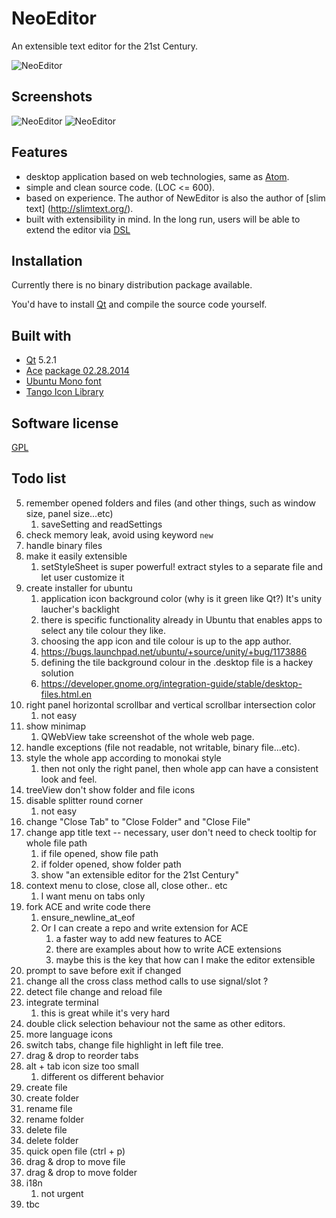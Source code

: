 # NeoEditor

An extensible text editor for the 21st Century.

![NeoEditor](https://2.gravatar.com/avatar/4ef64cee069318ccce191f598d4bc294?s=128)


## Screenshots

![NeoEditor](https://raw.github.com/NeoEditor/NeoEditor/master/images/screenshot.png)
![NeoEditor](https://raw.github.com/NeoEditor/NeoEditor/master/images/screenshot2.png)


## Features

- desktop application based on web technologies, same as [Atom](https://atom.io/).
- simple and clean source code. (LOC <= 600).
- based on experience. The author of NewEditor is also the author of [slim text] (http://slimtext.org/).
- built with extensibility in mind. In the long run, users will be able to extend the editor via [DSL](http://en.wikipedia.org/wiki/Domain-specific_language)


## Installation

Currently there is no binary distribution package available.

You'd have to install [Qt](http://qt-project.org/downloads) and compile the source code yourself.


## Built with

- [Qt](http://qt-project.org/) 5.2.1
- [Ace](http://ace.c9.io/) [package 02.28.2014](https://github.com/ajaxorg/ace-builds/commit/88f0661bc2b7118e2697d42e36f0985e5edfa5a1)
- [Ubuntu Mono font](http://font.ubuntu.com/)
- [Tango Icon Library](http://tango.freedesktop.org/Tango_Icon_Library)


## Software license

[GPL](http://www.gnu.org/licenses/gpl.html)


## Todo list

5. remember opened folders and files (and other things, such as window size, panel size...etc)
    1. saveSetting and readSettings
11. check memory leak, avoid using keyword `new`
12. handle binary files
23. make it easily extensible
    1. setStyleSheet is super powerful! extract styles to a separate file and let user customize it
26. create installer for ubuntu
    1. application icon background color (why is it green like Qt?) It's unity laucher's backlight
    2. there is specific functionality already in Ubuntu that enables apps to select any tile colour they like.
    3. choosing the app icon and tile colour is up to the app author.
    4. https://bugs.launchpad.net/ubuntu/+source/unity/+bug/1173886
    5. defining the tile background colour in the .desktop file is a hackey solution
    6. https://developer.gnome.org/integration-guide/stable/desktop-files.html.en
31. right panel horizontal scrollbar and vertical scrollbar intersection color
    1. not easy
32. show minimap
    1. QWebView take screenshot of the whole web page.
33. handle exceptions (file not readable, not writable, binary file...etc).
35. style the whole app according to monokai style
    1. then not only the right panel, then whole app can have a consistent look and feel.
36. treeView don't show folder and file icons
41. disable splitter round corner
    1. not easy
42. change "Close Tab" to "Close Folder" and "Close File"
46. change app title text -- necessary, user don't need to check tooltip for whole file path
    1. if file opened, show file path
    2. if folder opened, show folder path
    3. show "an extensible editor for the 21st Century"
47. context menu to close, close all, close other.. etc
    1. I want menu on tabs only
50. fork ACE and write code there
    1. ensure_newline_at_eof
    2. Or I can create a repo and write extension for ACE
        1. a faster way to add new features to ACE
        2. there are examples about how to write ACE extensions
        3. maybe this is the key that how can I make the editor extensible
54. prompt to save before exit if changed
59. change all the cross class method calls to use signal/slot ?
60. detect file change and reload file
61. integrate terminal
    1. this is great while it's very hard
65. double click selection behaviour not the same as other editors.
71. more language icons
72. switch tabs, change file highlight in left file tree.
73. drag & drop to reorder tabs
76. alt + tab icon size too small
    1. different os different behavior
77. create file
78. create folder
79. rename file
80. rename folder
81. delete file
82. delete folder
83. quick open file (ctrl + p)
84. drag & drop to move file
85. drag & drop to move folder
86. i18n
    1. not urgent
88. tbc
